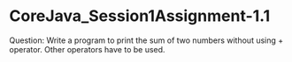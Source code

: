 # CoreJava_Session1Assignment-1.1
Question: Write a program to print the sum of two numbers without using + operator. Other operators have to be used.
